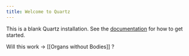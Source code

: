 ```yaml
---
title: Welcome to Quartz
---
```


This is a blank Quartz installation.
See the [documentation](https://quartz.jzhao.xyz) for how to get started.

Will this work -> [[Organs without Bodies]] ?